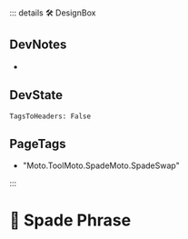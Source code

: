 ::: details 🛠 <dev>DesignBox</dev>

## DevNotes

-

## DevState

`TagsToHeaders: False`


<h2>PageTags</h2>

- "Moto.ToolMoto.SpadeMoto.SpadeSwap"

:::

# 🔷 <moto>Spade Phrase</moto>